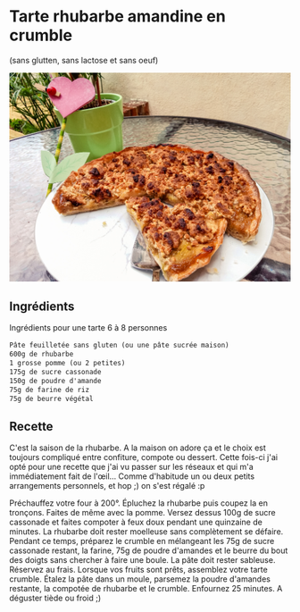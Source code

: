 # Tarte rhubarbe amandine en crumble
(sans glutten, sans lactose et sans oeuf)  

![](../img/tarte-rhubarbe-amandine-crumble4.jpg)

## Ingrédients
Ingrédients pour une tarte 6 à 8 personnes

    Pâte feuilletée sans gluten (ou une pâte sucrée maison)
    600g de rhubarbe
    1 grosse pomme (ou 2 petites)
    175g de sucre cassonade
    150g de poudre d'amande
    75g de farine de riz
    75g de beurre végétal

## Recette
C'est la saison de la rhubarbe. A la maison on adore ça et le choix est toujours compliqué entre confiture, compote ou dessert. Cette fois-ci j'ai opté pour une recette que j'ai vu passer sur les réseaux et qui m'a immédiatement fait de l'œil… Comme d'habitude un ou deux petits arrangements personnels, et hop ;) on s'est régalé :p

Préchauffez votre four à 200°.
Épluchez la rhubarbe puis coupez la en tronçons. Faites de même avec la pomme. Versez dessus 100g de sucre cassonade et faites compoter à feux doux pendant une quinzaine de minutes. La rhubarbe doit rester moelleuse sans complètement se défaire.
Pendant ce temps, préparez le crumble en mélangeant les 75g de sucre cassonade restant, la farine, 75g de poudre d'amandes et le beurre du bout des doigts sans chercher à faire une boule. La pâte doit rester sableuse. Réservez au frais.
Lorsque vos fruits sont prêts, assemblez votre tarte crumble. Étalez la pâte dans un moule, parsemez la poudre d'amandes restante, la compotée de rhubarbe et le crumble. Enfournez 25 minutes.
A déguster tiède ou froid ;)
